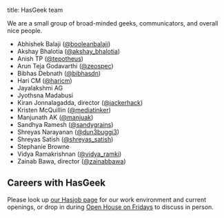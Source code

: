 title: HasGeek team

We are a small group of broad-minded geeks, communicators, and overall nice people.

* Abhishek Balaji ([@booleanbalaji](https://twitter.com/booleanbalaji))
* Akshay Bhalotia ([@akshay_bhalotia](https://twitter.com/akshay_bhalotia))
* Anish TP ([@tepotheus](https://twitter.com/tepotheus))
* Arun Teja Godavarthi ([@zeospec](https://twitter.com/zeospec))
* Bibhas Debnath ([@bibhasdn](https://twitter.com/bibhasdn))
* Hari CM ([@haricm](http://twitter.com/haricm))
* Jayalakshmi AG
* Jyothsna Madabusi
* Kiran Jonnalagadda, director ([@jackerhack](https://twitter.com/jackerhack))
* Kristen McQuillin ([@mediatinker](https://twitter.com/mediatinker))
* Manjunath AK ([@manjuak](https://twitter.com/manjuak))
* Sandhya Ramesh ([@sandygrains](https://twitter.com/sandygrains))
* Shreyas Narayanan ([@dun3buggi3](https://twitter.com/dun3buggi3))
* Shreyas Satish ([@shreyas_satish](https://twitter.com/shreyas_satish))
* Stephanie Browne
* Vidya Ramakrishnan ([@vidya_ramki](https://twitter.com/vidya_ramki))
* Zainab Bawa, director ([@zainabbawa](https://twitter.com/zainabbawa))

## Careers with HasGeek
Please look up [our Hasjob page](https://hasjob.co/hasgeek.com) for our work environment and current openings, or drop in during [Open House on Fridays](contact) to discuss in person.
